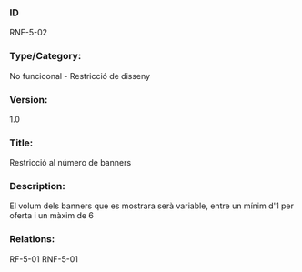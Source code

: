 ### ID

RNF-5-02

### Type/Category:

No funciconal - Restricció de disseny

### Version:

1.0

### Title:

Restricció al número de banners

### Description:

El volum dels banners que es mostrara serà variable, entre un mínim d'1 per oferta i un màxim de 6

### Relations:
RF-5-01
RNF-5-01
